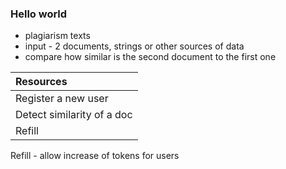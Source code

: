 ### Hello world
+ plagiarism texts
+ input - 2 documents, strings or other sources of data
+ compare how similar is the second document to the first one

| Resources |
| :-------- |
| Register a new user |
| Detect similarity of a doc |
| Refill |


Refill - allow increase of tokens for users

